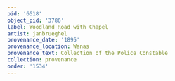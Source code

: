 ```yaml
---
pid: '6518'
object_pid: '3786'
label: Woodland Road with Chapel
artist: janbrueghel
provenance_date: '1895'
provenance_location: Wanas
provenance_text: Collection of the Police Constable
collection: provenance
order: '1534'
---
```

